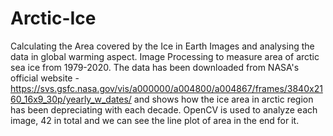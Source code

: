# Arctic-Ice
Calculating the Area covered by the Ice in Earth  Images and analysing the data in global warming aspect.
Image Processing to measure area of arctic sea ice from 1979-2020. The data has been downloaded from NASA's official website -https://svs.gsfc.nasa.gov/vis/a000000/a004800/a004867/frames/3840x2160_16x9_30p/yearly_w_dates/ and shows how the ice area in arctic region has been depreciating with each decade.
OpenCV is used to analyze each image, 42 in total and we can see the line plot of area in the end for it.

